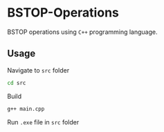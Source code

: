 # BSTOP-Operations

BSTOP operations using `C++` programming language.

## Usage

Navigate to `src` folder

```bash
cd src
```

Build

```bash
g++ main.cpp
```

Run `.exe` file in `src` folder
